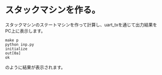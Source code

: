 # スタックマシンを作る。

スタックマシンのステートマシンを作って計算し、uart_txを通じて出力結果をPC上に表示します。

```
make p
python inp.py
initialize
out[0a]
ok
```

のように結果が表示されます。
